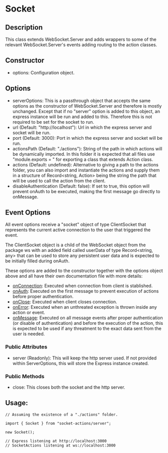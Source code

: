 # Socket

## Description

This class extends WebSocket.Server and adds wrappers to some of the relevant WebSocket.Server's events adding routing to the action classes.

## Constructor

- options: Configuration object.

## Options

- serverOptions: This is a passthrough object that accepts the same options as the constructor of WebSocket.Server and therefore is mostly unchanged. Except that if no "server" option is added to this object, an express instance will be run and added to this. Therefore this is not required to be set for the socket to run.
- url (Default: "http://localhost"): Url in which the express server and socket will be run.
- port (Default: 3000): Port in which the express server and socket will be run.
- actionsPath (Default: "./actions"): String of the path in which actions will be dynamically imported. In this folder it is expected that all files use "module.exports = " for exporting a class that extends Action class.
- actions (Default: undefined): Alternative to giving a path to the actions folder, you can also import and instantiate the actions and supply them in a structure of Record<string, Action> being the string the path that will be used to call the action from the client.
- disableAuthentication (Default: false): If set to true, this option will prevent onAuth to be executed, making the first message go directly to onMessage.

## Event Options

All event options receive a "socket" object of type ClientSocket that represents the current active connection to the user that triggered the event.

The ClientSocket object is a child of the WebSocket object from the package ws with an added field called userData of type Record<string, any> that can be used to store any persistent user data and is expected to be initially filled during onAuth.

These options are added to the constructor together with the options object above and all have their own documentation file with more details:

- [onConnection](/docs/server/socketEvents/onConnection.md): Executed when connection from client is stablished.
- [onAuth](/docs/server/socketEvents/onAuth.md): Executed on the first message to prevent execution of actions before proper authentication.
- [onClose](/docs/server/socketEvents/onClose.md): Executed when client closes connection.
- [onError](/docs/server/socketEvents/onError.md): Executed when an unthreated exception is thrown inside any action or event.
- [onMessage](/docs/server/socketEvents/onMessage.md): Executed on all message events after proper authentication (or disable of authentication) and before the execution of the action, this is expected to be used if any threatment to the exact data sent from the user is needed.

### Public Attributes

- server (Readonly): This will keep the http server used. If not provided within ServerOptions, this will store the Express instance created.

### Public Methods

- close: This closes both the socket and the http server.

## Usage:

```
// Assuming the existence of a "./actions" folder.

import { Socket } from "socket-actions/server";

new Socket();

// Express listening at http://localhost:3000
// SocketActions listening at ws://localhost:3000
```

